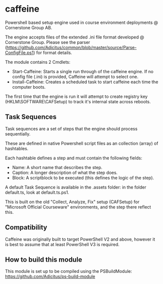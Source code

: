 # caffeine
Powershell based setup engine used in course environment deployments @ Cornerstone Group AB.

The engine accepts files of the extended .ini file format developed @ Cornerstone Group.
Please see the parser (https://github.com/Adicitus/common/blob/master/source/Parse-ConfigFile.ps1) for format details.

The module contains 2 Cmdlets:
- Start-Caffeine: Starts a single run through of the caffeine engine. If no config file (.ini) is provided, Caffeine will attempt to select one.
- Install-Caffeine: Creates a scheduled task to start caffeine each time the computer boots.

The first time that the engine is run it will attempt to create registry key (HKLM\SOFTWARE\CAFSetup) to track it's internal state across reboots.

## Task Sequences 
Task sequences are a set of steps that the engine should process sequentially.

These are defined in native Powershell script files as an collection (array) of hashtables.

Each hashtable defines a step and must contain the following fields:
- Name: A short name that describes the step.
- Caption: A longer description of what the step does.
- Block: A scriptblock to be executed (this defines the logic of the step).

A default Task Sequence is available in the .assets folder: in the folder default.ts, look at default.ts.ps1.

This is built on the old "Collect, Analyze, Fix" setup (CAFSetup) for "Microsoft Official Courseware" environments, and the step there reflect this.

## Compatibility
Caffeine was originally built to target PowerShell V2 and above, however it is best to assume that at least PowerShell V3 is required.

## How to build this module
This module is set up to be compiled using the PSBuildModule:
https://github.com/Adicitus/ps-build-module
